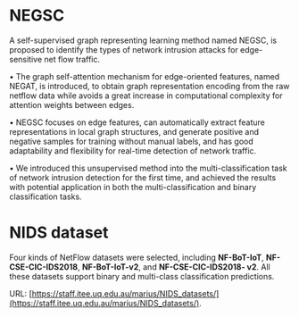 # NEGSC
A self-supervised graph representing learning method named NEGSC, is proposed to identify the types of network intrusion attacks for edge-sensitive net flow traffic.

• The graph self-attention mechanism for edge-oriented features, named NEGAT, is introduced, to obtain graph representation encoding from the raw netflow data while avoids a great increase in computational complexity for attention weights between edges.

• NEGSC focuses on edge features, can automatically extract feature representations in local graph structures, and generate positive and negative samples for training without manual labels, and has good adaptability and flexibility for real-time detection of network traffic.

• We introduced this unsupervised method into the multi-classification task of network intrusion detection for the first time, and achieved the results with potential application in both the multi-classification and binary classification tasks.

# NIDS dataset

Four kinds of NetFlow datasets were selected, including **NF-BoT-IoT**, **NF-CSE-CIC-IDS2018**, **NF-BoT-IoT-v2**, and **NF-CSE-CIC-IDS2018- v2**. All these datasets support binary and multi-class classification predictions.

URL:  [https://staff.itee.uq.edu.au/marius/NIDS_datasets/](https://staff.itee.uq.edu.au/marius/NIDS_datasets/).
